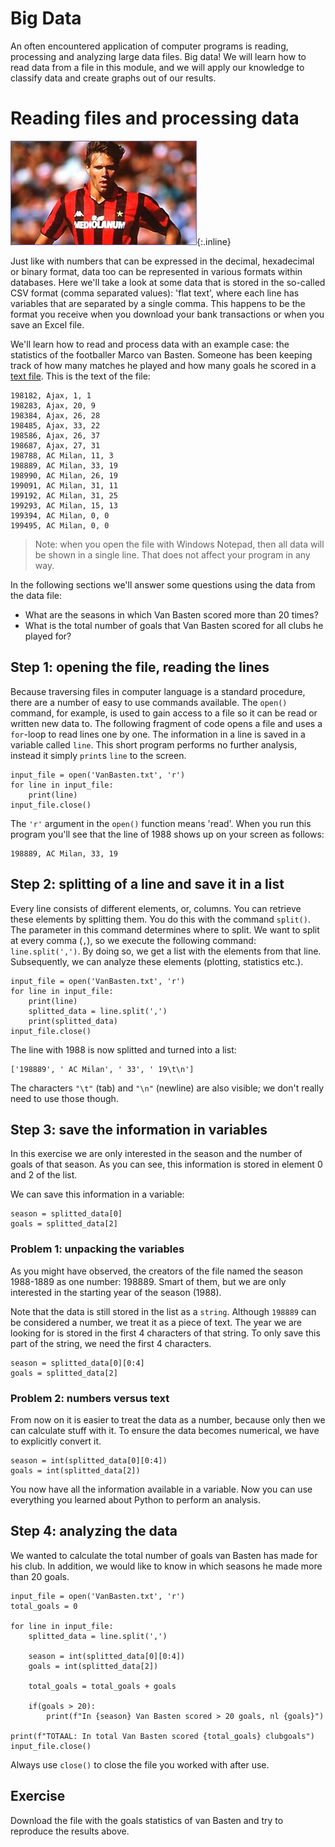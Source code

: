 # Big Data

An often encountered application of computer programs is reading, processing and analyzing large data files. Big data! We will learn how to read data from a file in this module, and we will apply our knowledge to classify data and create graphs out of our results.

# Reading files and processing data

![](VanBastenKlein.jpg){:.inline}

Just like with numbers that can be expressed in the decimal, hexadecimal or binary format, data too can be represented in various formats within databases. Here we'll take a look at some data that is stored in the so-called CSV format (comma separated values): 'flat text', where each line has variables that are separated by a single comma. This happens to be the format you receive when you download your bank transactions or when you save an Excel file.

We'll learn how to read and process data with an example case: the statistics of the footballer Marco van Basten. Someone has been keeping track of how many matches he played and how many goals he scored in a [text file](http://www.nikhef.nl/~ivov/Python/Voetbal/VanBasten.txt). This is the text of the file:

    198182, Ajax, 1, 1
    198283, Ajax, 20, 9
    198384, Ajax, 26, 28
    198485, Ajax, 33, 22
    198586, Ajax, 26, 37
    198687, Ajax, 27, 31
    198788, AC Milan, 11, 3
    198889, AC Milan, 33, 19
    198990, AC Milan, 26, 19
    199091, AC Milan, 31, 11
    199192, AC Milan, 31, 25
    199293, AC Milan, 15, 13
    199394, AC Milan, 0, 0
    199495, AC Milan, 0, 0

> Note: when you open the file with Windows Notepad, then all data will be shown in a single line. That does not affect your program in any way.

In the following sections we'll answer some questions using the data from the data file:

* What are the seasons in which Van Basten scored more than 20 times?
* What is the total number of goals that Van Basten scored for all clubs he played for?

## Step 1: opening the file, reading the lines

Because traversing files in computer language is a standard procedure, there are a number of easy to use commands available. The `open()` command, for example, is used to gain access to a file so it can be read or written new data to. The following fragment of code opens a file and uses a `for`-loop to read lines one by one. The information in a line is saved in a variable called `line`. This short program performs no further analysis, instead it simply `print`s `line` to the screen.

    input_file = open('VanBasten.txt', 'r')
    for line in input_file:
        print(line)
    input_file.close()

The `'r'` argument in the `open()` function means 'read'. When you run this program you'll see that the line of 1988 shows up on your screen as follows:

    198889, AC Milan, 33, 19

## Step 2: splitting of a line and save it in a list

Every line consists of different elements, or, columns. You can retrieve these elements by splitting them. You do this with the command `split()`. The parameter in this command determines where to split. We want to split at every comma (`,`), so we execute the following command: `line.split(',')`. By doing so, we get a list with the elements from that line. Subsequently, we can analyze these elements (plotting, statistics etc.).

    input_file = open('VanBasten.txt', 'r')
    for line in input_file:
        print(line)
        splitted_data = line.split(',')
        print(splitted_data)
    input_file.close()

The line with 1988 is now splitted and turned into a list:

    ['198889', ' AC Milan', ' 33', ' 19\t\n']

The characters `"\t"` (tab) and `"\n"` (newline) are also visible; we don't really need to use those though.


## Step 3: save the information in variables

In this exercise we are only interested in the season and the number of goals of that season. As you can see, this information is stored in element 0 and 2 of the list.

We can save this information in a variable:

    season = splitted_data[0]
    goals = splitted_data[2]

### Problem 1: unpacking the variables

As you might have observed, the creators of the file named the season 1988-1889 as one number: 198889. Smart of them, but we are only interested in the starting year of the season (1988).

Note that the data is still stored in the list as a `string`. Although `198889` can be considered a number, we treat it as a piece of text. The year we are looking for is stored in the first 4 characters of that string. To only save this part of the string, we need the first 4 characters.

    season = splitted_data[0][0:4]
    goals = splitted_data[2]

### Problem 2: numbers versus text

From now on it is easier to treat the data as a number, because only then we can calculate stuff with it. To ensure the data becomes numerical, we have to explicitly convert it.

    season = int(splitted_data[0][0:4])
    goals = int(splitted_data[2])

You now have all the information available in a variable. Now you can use everything you learned about Python to perform an analysis.


## Step 4: analyzing the data

We wanted to calculate the total number of goals van Basten has made for his club. In addition, we would like to know in which seasons he made more than 20 goals.


    input_file = open('VanBasten.txt', 'r')
    total_goals = 0

    for line in input_file:
        splitted_data = line.split(',')

        season = int(splitted_data[0][0:4])
        goals = int(splitted_data[2])

        total_goals = total_goals + goals   

        if(goals > 20):
            print(f"In {season} Van Basten scored > 20 goals, nl {goals}")

    print(f"TOTAAL: In total Van Basten scored {total_goals} clubgoals")
    input_file.close()

Always use `close()` to close the file you worked with after use.

## Exercise

Download the file with the goals statistics of van Basten and try to reproduce the results above.

